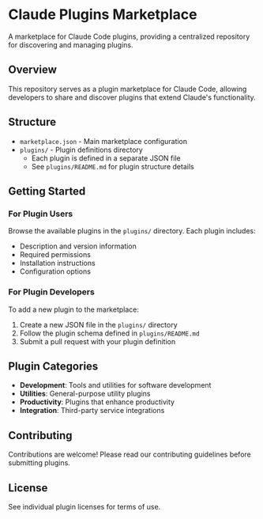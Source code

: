 # Claude Plugins Marketplace

A marketplace for Claude Code plugins, providing a centralized repository for discovering and managing plugins.

## Overview

This repository serves as a plugin marketplace for Claude Code, allowing developers to share and discover plugins that extend Claude's functionality.

## Structure

- `marketplace.json` - Main marketplace configuration
- `plugins/` - Plugin definitions directory
  - Each plugin is defined in a separate JSON file
  - See `plugins/README.md` for plugin structure details

## Getting Started

### For Plugin Users

Browse the available plugins in the `plugins/` directory. Each plugin includes:
- Description and version information
- Required permissions
- Installation instructions
- Configuration options

### For Plugin Developers

To add a new plugin to the marketplace:

1. Create a new JSON file in the `plugins/` directory
2. Follow the plugin schema defined in `plugins/README.md`
3. Submit a pull request with your plugin definition

## Plugin Categories

- **Development**: Tools and utilities for software development
- **Utilities**: General-purpose utility plugins
- **Productivity**: Plugins that enhance productivity
- **Integration**: Third-party service integrations

## Contributing

Contributions are welcome! Please read our contributing guidelines before submitting plugins.

## License

See individual plugin licenses for terms of use.